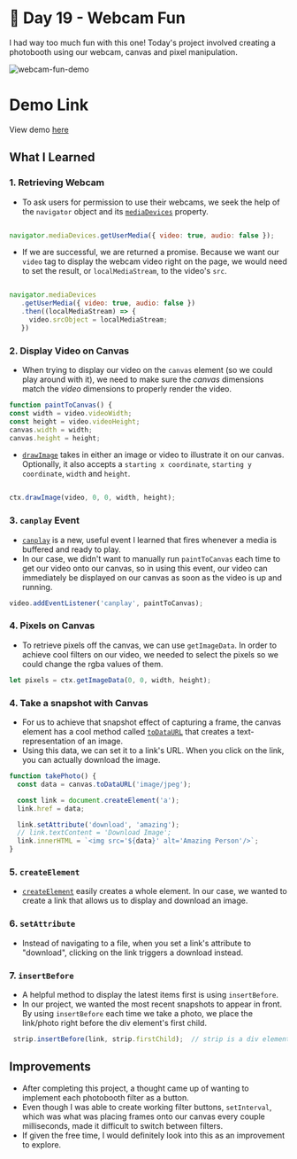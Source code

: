 # 📸 Day 19 - Webcam Fun

I had way too much fun with this one! Today's project involved creating a photobooth using our webcam, canvas and pixel manipulation. 

![webcam-fun-demo](https://i.ibb.co/WVLmD9T/Screen-Shot-2021-05-06-at-6-54-00-PM.png)

# Demo Link
View demo [here](https://sandaiiyahh.github.io/JavaScript30/19-Webcam%20Fun/)

## What I Learned

### 1. Retrieving Webcam
 - To ask users for permission to use their webcams, we seek the help of the `navigator` object and its [`mediaDevices`](https://developer.mozilla.org/en-US/docs/Web/API/Navigator/mediaDevices) property.
   
 ```javascript
 
 navigator.mediaDevices.getUserMedia({ video: true, audio: false });
 ```
- If we are successful, we are returned a promise. Because we want our `video` tag to display the webcam video right on the page, we would need to set the result, or `localMediaStream`, to the video's `src`. 

 ```javascript
 
navigator.mediaDevices
    .getUserMedia({ video: true, audio: false })
    .then((localMediaStream) => {
      video.srcObject = localMediaStream;
    })
 ```
 
### 2. Display Video on Canvas
 - When trying to display our video on the `canvas` element (so we could play around with it), we need to make sure the *canvas* dimensions match the *video* dimensions to properly render the video.
 
  ```javascript
 function paintToCanvas() {
  const width = video.videoWidth;
  const height = video.videoHeight;
  canvas.width = width;
  canvas.height = height;
  ```
  
 - [`drawImage`](https://developer.mozilla.org/en-US/docs/Web/API/CanvasRenderingContext2D/drawImage) takes in either an image or video to illustrate it on our canvas. Optionally, it also accepts a `starting x coordinate`, `starting y coordinate`, `width` and `height`.
 
 ```javascript
 
ctx.drawImage(video, 0, 0, width, height);

 ```
 
 ### 3. `canplay` Event 
  - [`canplay`](https://developer.mozilla.org/en-US/docs/Web/API/HTMLMediaElement/canplay_event) is a new, useful event I learned that fires whenever a media is buffered and ready to play.
  - In our case, we didn't want to manually run `paintToCanvas` each time to get our video onto our canvas, so in using this event, our video can immediately be displayed on our canvas as soon as the video is up and running. 
  
 ```javascript
video.addEventListener('canplay', paintToCanvas);

 ```
  
 ### 4. Pixels on Canvas
  - To retrieve pixels off the canvas, we can use `getImageData`. In order to achieve cool filters on our video, we needed to select the pixels so we could change the rgba values of them. 
  
```javascript
let pixels = ctx.getImageData(0, 0, width, height);

 ```
 
 ### 4. Take a snapshot with Canvas
 - For us to achieve that snapshot effect of capturing a frame, the canvas element has a cool method called [`toDataURL`](https://developer.mozilla.org/en-US/docs/Web/API/HTMLCanvasElement/toDataURL) that creates a text-representation of an image. 
 - Using this data, we can set it to a link's URL. When you click on the link, you can actually download the image.
 
```javascript
function takePhoto() {
  const data = canvas.toDataURL('image/jpeg'); 

  const link = document.createElement('a');
  link.href = data; 

  link.setAttribute('download', 'amazing');
  // link.textContent = 'Download Image';
  link.innerHTML = `<img src='${data}' alt='Amazing Person'/>`;
}
 ``` 
 
### 5. `createElement`
  - [`createElement`](https://www.w3schools.com/jsref/met_document_createelement.asp) easily creates a whole element. In our case, we wanted to create a link that allows us to display and download an image.

### 6. `setAttribute`  
  - Instead of navigating to a file, when you set a link's attribute to "download", clicking on the link triggers a download instead. 

### 7. `insertBefore`
 - A helpful method to display the latest items first is using `insertBefore`. 
 - In our project, we wanted the most recent snapshots to appear in front. By using `insertBefore` each time we take a photo, we place the link/photo right before the div element's first child. 
 
 ```javascript
  strip.insertBefore(link, strip.firstChild);  // strip is a div element
 ``` 
 
 ## Improvements
 - After completing this project, a thought came up of wanting to implement each photobooth filter as a button. 
 - Even though I was able to create working filter buttons, `setInterval`, which was what was placing frames onto our canvas every couple milliseconds, made it difficult to switch between filters. 
 - If given the free time, I would definitely look into this as an improvement to explore.
 
 
 
  
 
